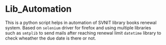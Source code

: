 # Lib_Automation
This is a python script helps in automation of SVNIT library books renewal system. Based on `selenium` driver for firefox and using multiple libraries such as `smtplib` to send mails after reaching renewal limit `datetime` library to check wheather the due date is there or not.
